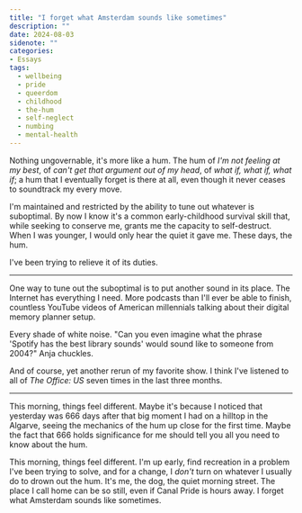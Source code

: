 ```yaml
---
title: "I forget what Amsterdam sounds like sometimes"
description: ""
date: 2024-08-03
sidenote: ""
categories:
- Essays
tags:
  - wellbeing
  - pride
  - queerdom
  - childhood
  - the-hum
  - self-neglect
  - numbing
  - mental-health
---
```

Nothing ungovernable, it's more like a hum. The hum of _I'm not feeling at my best_, of _can't get that argument out of my head_, of _what if, what if, what if_; a hum that I eventually forget is there at all, even though it never ceases to soundtrack my every move.

I'm maintained and restricted by the ability to tune out whatever is suboptimal. By now I know it's a common early-childhood survival skill that, while seeking to conserve me, grants me the capacity to self-destruct. When I was younger, I would only hear the quiet it gave me. These days, the hum.

I've been trying to relieve it of its duties.

---

One way to tune out the suboptimal is to put another sound in its place. The Internet has everything I need. More podcasts than I'll ever be able to finish, countless YouTube videos of American millennials talking about their digital memory planner setup.

Every shade of white noise. "Can you even imagine what the phrase 'Spotify has the best library sounds' would sound like to someone from 2004?" Anja chuckles.

And of course, yet another rerun of my favorite show. I think I've listened to all of _The Office: US_ seven times in the last three months.

---

This morning, things feel different. Maybe it's because I noticed that yesterday was 666 days after that big moment I had on a hilltop in the Algarve, seeing the mechanics of the hum up close for the first time. Maybe the fact that 666 holds significance for me should tell you all you need to know about the hum.

This morning, things feel different. I'm up early, find recreation in a problem I've been trying to solve, and for a change, I _don't_ turn on whatever I usually do to drown out the hum. It's me, the dog, the quiet morning street. The place I call home can be so still, even if Canal Pride is hours away. I forget what Amsterdam sounds like sometimes.